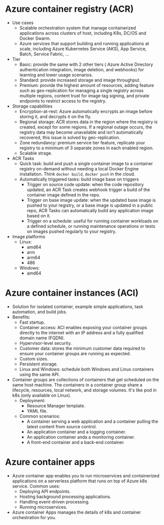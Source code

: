 # Azure container registry (ACR)
- Use cases
	- Scalable orchestration system that manage containerized applications across clusters of host, including K8s, DC/OS and Docker Swarm.
	- Azure services that support building and running applications at scale, including Azure Kubernetes Service (AKS), App Service, Batch, Service Fabric, ...
- Tier
	- Basic: provide the same with 2 other tiers ( Azure Active Directory authentication integration, image deletion, and webhooks) for learning and lower usage scenarios.
	- Standard: provide increased storage and image throughput.
	- Premium: provide the highest amount of resources, adding feature such as geo-replication for managing a single registry across multiple regions, content trust for image tag signing, and private endpoints to restrict access to the registry.
- Storage capabilities
	- Encryption-at-rest: Azure automatically encrypts an image before storing it, and decrypts it on the fly.
	- Regional storage: ACR stores data in the region where the registry is created, except for some regions. If a regional outage occurs, the registry data may become unavailable and isn't automatically recovered, this issue is solved by geo-replication.
	- Zone redundancy: premium service tier feature, replicate your registry to a minimum of 3 separate zones in each enabled region.
	- Scalable strage.
- ACR Tasks 
	- Quick task: build and push a single container image to a container registry on-demand without needing a local Docker Engine installation. Think `docker build`, `docker push` in the cloud.
	- Automatically triggered tasks: build image base on triggers
		- Trigger on source code update: when the code repository updated, an ACR Task creates webhook trigger a build of the container image defined in the repo.
		- Trigger on base image update: when the updated base image is pushed to your registry, or a base image is updated in a public repo, ACR Tasks can automatically build any application image based on it.
		- Trigger on a schedule: useful for running container workloads on a defined schedule, or running maintenance operations or tests on images pushed regularly to your registry.
- Image platforms
	- Linux:
		- amd64
		- arm
		- arm64
		- 486
	- Windows:
		- amd64
# Azure container instances (ACI)
- Solution for isolated container, example simple applications, task automation, and build jobs.
- Benefits:
	- Fast startup.
	- Container access: ACI enables exposing your container groups directly to the internet with an IP address and a fully qualified domain name (FQDN).
	- Hypervisor-level security.
	- Customer data: stores the minimum customer data required to ensure your container groups are running as expected.
	- Custom sizes.
	- Persistent storage.
	- Linux and Windows: schedule both Windows and Linux containers using the same API.
- Container groups are collections of containers that get scheduled on the same host machine. The containers in a container group share a lifecycle, resources, local network, and storage volumes. It's like pod in k8s (only available on Linux).
	- Deployment:
		- Resource Manager template.
		- YAML file.
	- Common scenarios:
		- A container serving a web application and a container pulling the latest content from source control.
		- An application container and a logging container.
		- An application container anda a monitoring container.
		- A front-end container and a back-end container.
# Azure container apps
- Azure container app enables you to run microservices and containerized applications on a serverless platform that runs on top of Azure k8s service. Common uses:
	- Deploying API endpoints.
	- Hosting background processing applications.
	- Handling event-driven processing.
	- Running microservices.
- Azure container Apps manages the details of k8s and container orchestration for you.